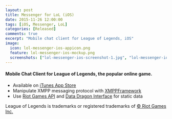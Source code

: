 ```yaml
---
layout: post
title: Messenger for LoL (iOS)
date: 2015-11-26 12:00:00
tags: [iOS, Messenger, LoL]
categories: [Released]
comments: true
excerpt: "Mobile chat client for League of Legends, iOS"
image:
  icon: lol-messenger-ios-appicon.png
  feature: lol-messenger-ios-mockup.png 
  screenshots: ["lol-messenger-ios-screenshot-1.jpg", "lol-messenger-ios-screenshot-2.png", "lol-messenger-ios-screenshot-3.jpg", "lol-messenger-ios-screenshot-4.jpg"]
---
```


#### Mobile Chat Client for League of Legends, the popular online game. 

* Available on [iTunes App Store](http://appsto.re/i6Sn9Cv)
* Manipulate XMPP messaging protocol with [XMPPFramework](https://github.com/robbiehanson/XMPPFramework) 
* Use [Riot Games API](https://developer.riotgames.com) and [Data Dragon Interface](http://ddragon.leagueoflegends.com/tool/) for static data

League of Legends is trademarks or registered trademarks of [© Riot Games Inc.](http://www.riotgames.com)
